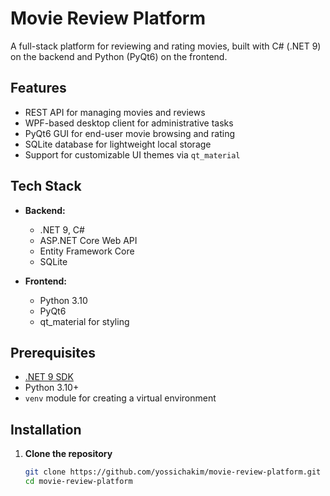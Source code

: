 # Movie Review Platform

A full-stack platform for reviewing and rating movies, built with C# (.NET 9) on the backend and Python (PyQt6) on the frontend.

## Features

- REST API for managing movies and reviews  
- WPF-based desktop client for administrative tasks  
- PyQt6 GUI for end-user movie browsing and rating  
- SQLite database for lightweight local storage  
- Support for customizable UI themes via `qt_material`

## Tech Stack

- **Backend:**  
  - .NET 9, C#  
  - ASP.NET Core Web API  
  - Entity Framework Core  
  - SQLite  

- **Frontend:**  
  - Python 3.10  
  - PyQt6  
  - qt_material for styling  

## Prerequisites

- [.NET 9 SDK](https://dotnet.microsoft.com/download/dotnet/9.0)  
- Python 3.10+  
- `venv` module for creating a virtual environment  

## Installation

1. **Clone the repository**  
   ```bash
   git clone https://github.com/yossichakim/movie-review-platform.git
   cd movie-review-platform
